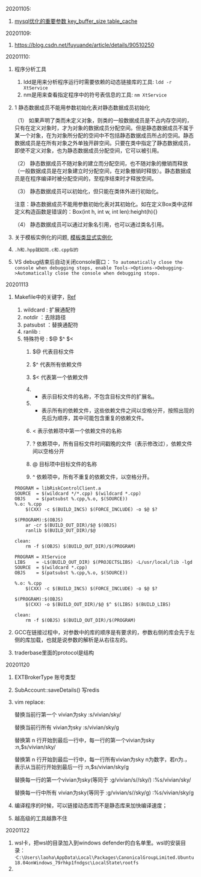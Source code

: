 20201105:
1. [mysql优化的重要参数 key_buffer_size table_cache](https://blog.csdn.net/ohyoyo2014/article/details/34485353)

20201109:
1. https://blog.csdn.net/fuyuande/article/details/90510250

20201110:
1. 程序分析工具
    1. ldd是用来分析程序运行时需要依赖的动态链接库的工具: `ldd -r XtService`
    2. nm是用来查看指定程序中的符号表信息的工具: `nm XtService`
    
2. 
    1 静态数据成员不能用参数初始化表对静态数据成员初始化

    （1） 如果声明了类而未定义对象，则类的一般数据成员是不占内存空间的，只有在定义对象时，才为对象的数据成员分配空间。但是静态数据成员不属于某一个对象，在为对象所分配的空间中不包括静态数据成员所占的空间。静态数据成员是在所有对象之外单独开辟空间。只要在类中指定了静态数据成员，即使不定义对象，也为静态数据成员分配空间，它可以被引用。

    （2） 静态数据成员不随对象的建立而分配空间，也不随对象的撤销而释放（一般数据成员是在对象建立时分配空间，在对象撤销时释放）。静态数据成员是在程序编译时被分配空间的，至程序结束时才释放空间。

    （3） 静态数据成员可以初始化，但只能在类体外进行初始化。

    注意：静态数据成员不能用参数初始化表对其初始化。如在定义Box类中这样定义构造函数是错误的：Box(int h, int w, int len):height(h){}

    （4） 静态数据成员可以通过对象名引用，也可以通过类名引用。
    
3. 关于模板实例化的问题, [模板类显式实例化](https://blog.csdn.net/weixin_40539125/article/details/83375452)


4. `.h和.hpp就如同.c和.cpp似的`
5. VS debug结束后自动关闭console窗口： `To automatically close the console when debugging stops, enable Tools->Options->Debugging->Automatically close the console when debugging stops.`

20201113
1. Makefile中的关键字，[Ref](https://www.cnblogs.com/mofei004/p/9639491.html)
    1. wildcard : 扩展通配符
    2. notdir   ：去除路径
    3. patsubst ：替换通配符
    4. ranlib   : 
    5. 特殊符号 : $@ $^ $<
        1. $@ 代表目标文件
        2. $^ 代表所有依赖文件
        3. $< 代表第一个依赖文件
        
        1. * 表示目标文件的名称，不包含目标文件的扩展名。
        2. + 表示所有的依赖文件，这些依赖文件之间以空格分开，按照出现的先后为顺序，其中可能包含重复的依赖文件。
        3. < 表示依赖项中第一个依赖文件的名称
        4. ? 依赖项中，所有目标文件时间戳晚的文件（表示修改过），依赖文件间以空格分开
        5. @ 目标项中目标文件的名称
        6. ^ 依赖项中，所有不重复的依赖文件，以空格分开。


    ```静态库的makefile
    PROGRAM = libRiskControlClient.a                        
    SOURCE  = $(wildcard */*.cpp) $(wildcard *.cpp)
    OBJS 	= $(patsubst %.cpp,%.o, $(SOURCE)) 
    %.o: %.cpp
        $(CXX) -c $(BUILD_INCS) $(FORCE_INCLUDE) -o $@ $?

    $(PROGRAM):$(OBJS)
        ar -cr $(BUILD_OUT_DIR)/$@ $(OBJS)
        ranlib $(BUILD_OUT_DIR)/$@

    clean:
        rm -f $(OBJS) $(BUILD_OUT_DIR)/$(PROGRAM)
    ```
    
    ```可执行文件的makefile
    PROGRAM = XtService
    LIBS    = -L$(BUILD_OUT_DIR) $(PROJECTSLIBS) -L/usr/local/lib -lgd
    SOURCE  = $(wildcard *.cpp)
    OBJS 	= $(patsubst %.cpp,%.o, $(SOURCE)) 

    %.o: %.cpp
        $(CXX) -c $(BUILD_INCS) $(FORCE_INCLUDE) -o $@ $?

    $(PROGRAM):$(OBJS)
        $(CXX) -o $(BUILD_OUT_DIR)/$@ $^ $(LIBS) $(BUILD_LIBS)

    clean:
        rm -f $(OBJS) $(BUILD_OUT_DIR)/$(PROGRAM)
    ```
    
2. GCC在链接过程中，对参数中的库的顺序是有要求的，参数右侧的库会先于左侧的库加载，也就是说参数的解析是从右往左的。

3. traderbase里面的protocol是结构

20201120
1. EXTBrokerType 账号类型
2. SubAccount::saveDetails() 写redis
3. vim replace: 

    替换当前行第一个 vivian为sky
    :s/vivian/sky/
    
    替换当前行所有 vivian为sky
    :s/vivian/sky/g
    
    替换第 n 行开始到最后一行中，每一行的第一个vivian为sky
    :n,$s/vivian/sky/
    
    替换第 n 行开始到最后一行中，每一行所有vivian为sky
    n为数字，若n为.，表示从当前行开始到最后一行
    :n,$s/vivian/sky/g
    
    替换每一行的第一个vivian为sky(等同于 :g/vivian/s//sky/)
    :%s/vivian/sky/
    
    替换每一行中所有 vivian为sky(等同于 :g/vivian/s//sky/g)
    :%s/vivian/sky/g

4. 编译程序的时候，可以链接动态库而不是静态库来加快编译速度；
5. 越高级的工具越靠不住

20201122
1. wsl卡，把wsl的目录加入到windows defender的白名单里。wsl的安装目录：·`C:\Users\laoha\AppData\Local\Packages\CanonicalGroupLimited.Ubuntu18.04onWindows_79rhkp1fndgsc\LocalState\rootfs`
2. 





















